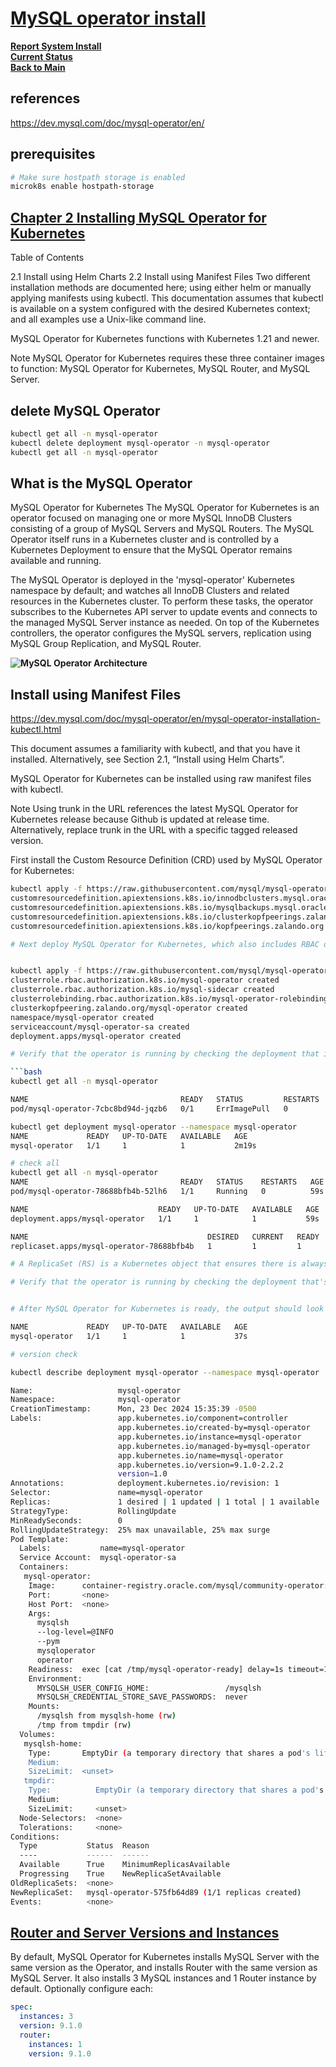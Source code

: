 # **[MySQL operator install](https://dev.mysql.com/doc/mysql-operator/en/)**

**[Report System Install](./report-system-install.md)**\
**[Current Status](../development/status/weekly/current_status.md)**\
**[Back to Main](../README.md)**

## references

<https://dev.mysql.com/doc/mysql-operator/en/>

## prerequisites

```bash
# Make sure hostpath storage is enabled
microk8s enable hostpath-storage
```

## **[Chapter 2 Installing MySQL Operator for Kubernetes](https://dev.mysql.com/doc/mysql-operator/en/mysql-operator-installation.html)**

Table of Contents

2.1 Install using Helm Charts
2.2 Install using Manifest Files
Two different installation methods are documented here; using either helm or manually applying manifests using kubectl. This documentation assumes that kubectl is available on a system configured with the desired Kubernetes context; and all examples use a Unix-like command line.

MySQL Operator for Kubernetes functions with Kubernetes 1.21 and newer.

Note
MySQL Operator for Kubernetes requires these three container images to function: MySQL Operator for Kubernetes, MySQL Router, and MySQL Server.

## delete MySQL Operator

```bash
kubectl get all -n mysql-operator
kubectl delete deployment mysql-operator -n mysql-operator
kubectl get all -n mysql-operator

```

## What is the MySQL Operator

MySQL Operator for Kubernetes
The MySQL Operator for Kubernetes is an operator focused on managing one or more MySQL InnoDB Clusters consisting of a group of MySQL Servers and MySQL Routers. The MySQL Operator itself runs in a Kubernetes cluster and is controlled by a Kubernetes Deployment to ensure that the MySQL Operator remains available and running.

The MySQL Operator is deployed in the 'mysql-operator' Kubernetes namespace by default; and watches all InnoDB Clusters and related resources in the Kubernetes cluster. To perform these tasks, the operator subscribes to the Kubernetes API server to update events and connects to the managed MySQL Server instance as needed. On top of the Kubernetes controllers, the operator configures the MySQL servers, replication using MySQL Group Replication, and MySQL Router.

**![MySQL Operator Architecture](https://dev.mysql.com/doc/mysql-operator/en/images/mysql-operator-architecture.png)**

## Install using Manifest Files

<https://dev.mysql.com/doc/mysql-operator/en/mysql-operator-installation-kubectl.html>

This document assumes a familiarity with kubectl, and that you have it installed. Alternatively, see Section 2.1, “Install using Helm Charts”.

MySQL Operator for Kubernetes can be installed using raw manifest files with kubectl.

Note
Using trunk in the URL references the latest MySQL Operator for Kubernetes release because Github is updated at release time. Alternatively, replace trunk in the URL with a specific tagged released version.

First install the Custom Resource Definition (CRD) used by MySQL Operator for Kubernetes:

```bash
kubectl apply -f https://raw.githubusercontent.com/mysql/mysql-operator/trunk/deploy/deploy-crds.yaml
customresourcedefinition.apiextensions.k8s.io/innodbclusters.mysql.oracle.com created
customresourcedefinition.apiextensions.k8s.io/mysqlbackups.mysql.oracle.com created
customresourcedefinition.apiextensions.k8s.io/clusterkopfpeerings.zalando.org created
customresourcedefinition.apiextensions.k8s.io/kopfpeerings.zalando.org created

# Next deploy MySQL Operator for Kubernetes, which also includes RBAC definitions as noted in the output:


kubectl apply -f https://raw.githubusercontent.com/mysql/mysql-operator/trunk/deploy/deploy-operator.yaml
clusterrole.rbac.authorization.k8s.io/mysql-operator created
clusterrole.rbac.authorization.k8s.io/mysql-sidecar created
clusterrolebinding.rbac.authorization.k8s.io/mysql-operator-rolebinding created
clusterkopfpeering.zalando.org/mysql-operator created
namespace/mysql-operator created
serviceaccount/mysql-operator-sa created
deployment.apps/mysql-operator created

# Verify that the operator is running by checking the deployment that is managing the operator inside the mysql-operator namespace, a configurable namespace defined by deploy-operator.yaml:

```bash
kubectl get all -n mysql-operator

NAME                                  READY   STATUS         RESTARTS   AGE
pod/mysql-operator-7cbc8bd94d-jqzb6   0/1     ErrImagePull   0          45s

kubectl get deployment mysql-operator --namespace mysql-operator
NAME             READY   UP-TO-DATE   AVAILABLE   AGE
mysql-operator   1/1     1            1           2m19s

# check all
kubectl get all -n mysql-operator
NAME                                  READY   STATUS    RESTARTS   AGE
pod/mysql-operator-78688bfb4b-52lh6   1/1     Running   0          59s

NAME                             READY   UP-TO-DATE   AVAILABLE   AGE
deployment.apps/mysql-operator   1/1     1            1           59s

NAME                                        DESIRED   CURRENT   READY   AGE
replicaset.apps/mysql-operator-78688bfb4b   1         1         1       59s

# A ReplicaSet (RS) is a Kubernetes object that ensures there is always a stable set of running pods for a specific workload. The ReplicaSet configuration defines a number of identical pods required, and if a pod is evicted or fails, creates more pods to compensate for the loss.

# Verify that the operator is running by checking the deployment that's managing the operator inside the mysql-operator namespace, a configurable namespace defined by deploy-operator.yaml:


# After MySQL Operator for Kubernetes is ready, the output should look similar to this:

NAME             READY   UP-TO-DATE   AVAILABLE   AGE
mysql-operator   1/1     1            1           37s

# version check

kubectl describe deployment mysql-operator --namespace mysql-operator

Name:                   mysql-operator
Namespace:              mysql-operator
CreationTimestamp:      Mon, 23 Dec 2024 15:35:39 -0500
Labels:                 app.kubernetes.io/component=controller
                        app.kubernetes.io/created-by=mysql-operator
                        app.kubernetes.io/instance=mysql-operator
                        app.kubernetes.io/managed-by=mysql-operator
                        app.kubernetes.io/name=mysql-operator
                        app.kubernetes.io/version=9.1.0-2.2.2
                        version=1.0
Annotations:            deployment.kubernetes.io/revision: 1
Selector:               name=mysql-operator
Replicas:               1 desired | 1 updated | 1 total | 1 available | 0 unavailable
StrategyType:           RollingUpdate
MinReadySeconds:        0
RollingUpdateStrategy:  25% max unavailable, 25% max surge
Pod Template:
  Labels:           name=mysql-operator
  Service Account:  mysql-operator-sa
  Containers:
   mysql-operator:
    Image:      container-registry.oracle.com/mysql/community-operator:9.1.0-2.2.2
    Port:       <none>
    Host Port:  <none>
    Args:
      mysqlsh
      --log-level=@INFO
      --pym
      mysqloperator
      operator
    Readiness:  exec [cat /tmp/mysql-operator-ready] delay=1s timeout=1s period=3s #success=1 #failure=3
    Environment:
      MYSQLSH_USER_CONFIG_HOME:                 /mysqlsh
      MYSQLSH_CREDENTIAL_STORE_SAVE_PASSWORDS:  never
    Mounts:
      /mysqlsh from mysqlsh-home (rw)
      /tmp from tmpdir (rw)
  Volumes:
   mysqlsh-home:
    Type:       EmptyDir (a temporary directory that shares a pod's lifetime)
    Medium:     
    SizeLimit:  <unset>
   tmpdir:
    Type:          EmptyDir (a temporary directory that shares a pod's lifetime)
    Medium:        
    SizeLimit:     <unset>
  Node-Selectors:  <none>
  Tolerations:     <none>
Conditions:
  Type           Status  Reason
  ----           ------  ------
  Available      True    MinimumReplicasAvailable
  Progressing    True    NewReplicaSetAvailable
OldReplicaSets:  <none>
NewReplicaSet:   mysql-operator-575fb64d89 (1/1 replicas created)
Events:          <none>

```

## **[Router and Server Versions and Instances](https://dev.mysql.com/doc/mysql-operator/en/mysql-operator-innodbcluster-common.html)**

By default, MySQL Operator for Kubernetes installs MySQL Server with the same version as the Operator, and installs Router with the same version as MySQL Server. It also installs 3 MySQL instances and 1 Router instance by default. Optionally configure each:

```yaml
spec:
  instances: 3
  version: 9.1.0
  router:
    instances: 1
    version: 9.1.0
```

